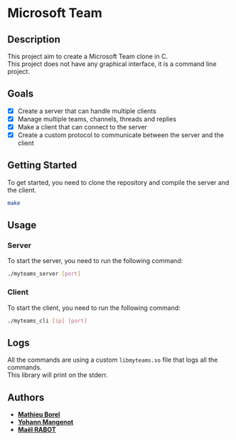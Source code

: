 # Microsoft Team

## Description

This project aim to create a Microsoft Team clone in C.<br>
This project does not have any graphical interface, it is a command line project.<br>

## Goals

- [x] Create a server that can handle multiple clients
- [x] Manage multiple teams, channels, threads and replies
- [x] Make a client that can connect to the server
- [x] Create a custom protocol to communicate between the server and the client

## Getting Started

To get started, you need to clone the repository and compile the server and the client.<br>

```bash
make
```

## Usage

### Server

To start the server, you need to run the following command:

```bash
./myteams_server [port]
```

### Client

To start the client, you need to run the following command:

```bash
./myteams_cli [ip] [port]
```

## Logs

All the commands are using a custom `libmyteams.so` file that logs all the commands.<br>
This library will print on the stderr.<br>
 
## Authors

- [**Mathieu Borel**](mathieu.borel@epitech.eu)
- [**Yohann Mangenot**](yohann.mangenot@epitech.eu)
- [**Maël RABOT**](mael.rabot@epitech.eu)
